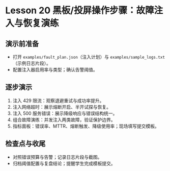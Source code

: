 # Lesson 20 黑板/投屏操作步骤：故障注入与恢复演练

## 演示前准备
- 打开 `examples/fault_plan.json`（注入计划）与 `examples/sample_logs.txt`（示例日志片段）。
- 配置注入器启用率与类型；确认告警阈值。

## 逐步演示
1) 注入 429 限流：观察退避重试与成功率提升。
2) 注入网络超时：展示熔断开启、半开试探与恢复。
3) 注入 500 服务错误：展示降级响应与错误结构统一。
4) 组合故障演练：并发注入两类故障，验证保护边界。
5) 指标面板：错误率、MTTR、熔断触发、降级使用率；现场填写提交模板。

## 检查点与收尾
- 对照错误预算与告警；记录日志片段与截图。
- 归档阈值配置与复盘结论；提醒学生完成模板提交。